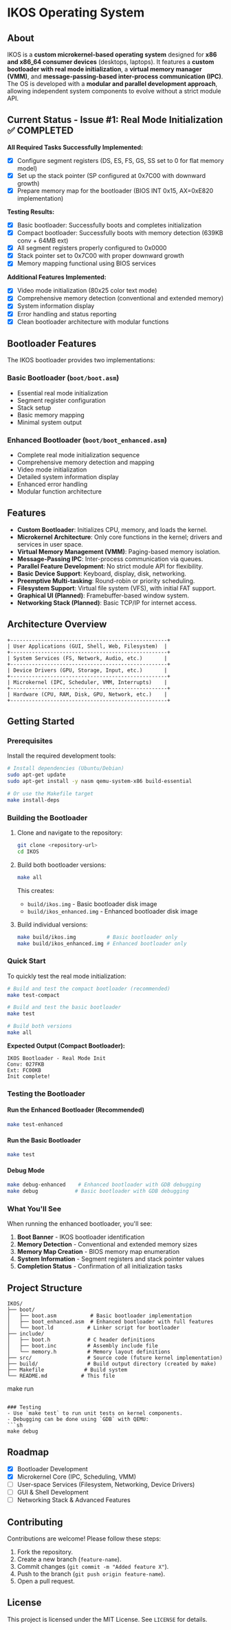 # IKOS Operating System

## About
IKOS is a **custom microkernel-based operating system** designed for **x86 and x86_64 consumer devices** (desktops, laptops). It features a **custom bootloader with real mode initialization**, a **virtual memory manager (VMM)**, and **message-passing-based inter-process communication (IPC)**. The OS is developed with a **modular and parallel development approach**, allowing independent system components to evolve without a strict module API.

## Current Status - Issue #1: Real Mode Initialization ✅ COMPLETED

**All Required Tasks Successfully Implemented:**
- [x] Configure segment registers (DS, ES, FS, GS, SS set to 0 for flat memory model)
- [x] Set up the stack pointer (SP configured at 0x7C00 with downward growth)
- [x] Prepare memory map for the bootloader (BIOS INT 0x15, AX=0xE820 implementation)

**Testing Results:**
- [x] Basic bootloader: Successfully boots and completes initialization
- [x] Compact bootloader: Successfully boots with memory detection (639KB conv + 64MB ext)
- [x] All segment registers properly configured to 0x0000
- [x] Stack pointer set to 0x7C00 with proper downward growth
- [x] Memory mapping functional using BIOS services

**Additional Features Implemented:**
- [x] Video mode initialization (80x25 color text mode)
- [x] Comprehensive memory detection (conventional and extended memory)
- [x] System information display
- [x] Error handling and status reporting
- [x] Clean bootloader architecture with modular functions

## Bootloader Features
The IKOS bootloader provides two implementations:

### Basic Bootloader (`boot/boot.asm`)
- Essential real mode initialization
- Segment register configuration
- Stack setup
- Basic memory mapping
- Minimal system output

### Enhanced Bootloader (`boot/boot_enhanced.asm`)
- Complete real mode initialization sequence
- Comprehensive memory detection and mapping
- Video mode initialization
- Detailed system information display
- Enhanced error handling
- Modular function architecture

## Features
- **Custom Bootloader**: Initializes CPU, memory, and loads the kernel.
- **Microkernel Architecture**: Only core functions in the kernel; drivers and services in user space.
- **Virtual Memory Management (VMM)**: Paging-based memory isolation.
- **Message-Passing IPC**: Inter-process communication via queues.
- **Parallel Feature Development**: No strict module API for flexibility.
- **Basic Device Support**: Keyboard, display, disk, networking.
- **Preemptive Multi-tasking**: Round-robin or priority scheduling.
- **Filesystem Support**: Virtual file system (VFS), with initial FAT support.
- **Graphical UI (Planned)**: Framebuffer-based window system.
- **Networking Stack (Planned)**: Basic TCP/IP for internet access.

## Architecture Overview
```
+---------------------------------------------------+
| User Applications (GUI, Shell, Web, Filesystem)  |
+---------------------------------------------------+
| System Services (FS, Network, Audio, etc.)       |
+---------------------------------------------------+
| Device Drivers (GPU, Storage, Input, etc.)       |
+---------------------------------------------------+
| Microkernel (IPC, Scheduler, VMM, Interrupts)    |
+---------------------------------------------------+
| Hardware (CPU, RAM, Disk, GPU, Network, etc.)    |
+---------------------------------------------------+
```

## Getting Started

### Prerequisites
Install the required development tools:
```bash
# Install dependencies (Ubuntu/Debian)
sudo apt-get update
sudo apt-get install -y nasm qemu-system-x86 build-essential

# Or use the Makefile target
make install-deps
```

### Building the Bootloader
1. Clone and navigate to the repository:
   ```bash
   git clone <repository-url>
   cd IKOS
   ```

2. Build both bootloader versions:
   ```bash
   make all
   ```
   This creates:
   - `build/ikos.img` - Basic bootloader disk image
   - `build/ikos_enhanced.img` - Enhanced bootloader disk image

3. Build individual versions:
   ```bash
   make build/ikos.img          # Basic bootloader only
   make build/ikos_enhanced.img # Enhanced bootloader only
   ```

### Quick Start

To quickly test the real mode initialization:

```bash
# Build and test the compact bootloader (recommended)
make test-compact

# Build and test the basic bootloader  
make test

# Build both versions
make all
```

**Expected Output (Compact Bootloader):**
```
IKOS Bootloader - Real Mode Init
Conv: 027FKB
Ext: FC00KB  
Init complete!
```

### Testing the Bootloader

#### Run the Enhanced Bootloader (Recommended)
```bash
make test-enhanced
```

#### Run the Basic Bootloader
```bash
make test
```

#### Debug Mode
```bash
make debug-enhanced    # Enhanced bootloader with GDB debugging
make debug            # Basic bootloader with GDB debugging
```

### What You'll See
When running the enhanced bootloader, you'll see:
1. **Boot Banner** - IKOS bootloader identification
2. **Memory Detection** - Conventional and extended memory sizes
3. **Memory Map Creation** - BIOS memory map enumeration
4. **System Information** - Segment registers and stack pointer values
5. **Completion Status** - Confirmation of all initialization tasks

## Project Structure
```
IKOS/
├── boot/
│   ├── boot.asm           # Basic bootloader implementation
│   ├── boot_enhanced.asm  # Enhanced bootloader with full features
│   └── boot.ld           # Linker script for bootloader
├── include/
│   ├── boot.h            # C header definitions
│   ├── boot.inc          # Assembly include file
│   └── memory.h          # Memory layout definitions
├── src/                  # Source code (future kernel implementation)
├── build/                # Build output directory (created by make)
├── Makefile             # Build system
└── README.md           # This file
```
   make run
   ```

### Testing
- Use `make test` to run unit tests on kernel components.
- Debugging can be done using `GDB` with QEMU:
   ```sh
   make debug
   ```

## Roadmap
- [x] Bootloader Development
- [x] Microkernel Core (IPC, Scheduling, VMM)
- [ ] User-space Services (Filesystem, Networking, Device Drivers)
- [ ] GUI & Shell Development
- [ ] Networking Stack & Advanced Features

## Contributing
Contributions are welcome! Please follow these steps:
1. Fork the repository.
2. Create a new branch (`feature-name`).
3. Commit changes (`git commit -m "Added feature X"`).
4. Push to the branch (`git push origin feature-name`).
5. Open a pull request.

## License
This project is licensed under the MIT License. See `LICENSE` for details.


